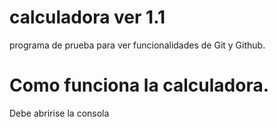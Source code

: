 # calculadora ver 1.1
programa de prueba para ver funcionalidades de Git y Github.
# Como funciona la calculadora.
Debe abririse la consola
